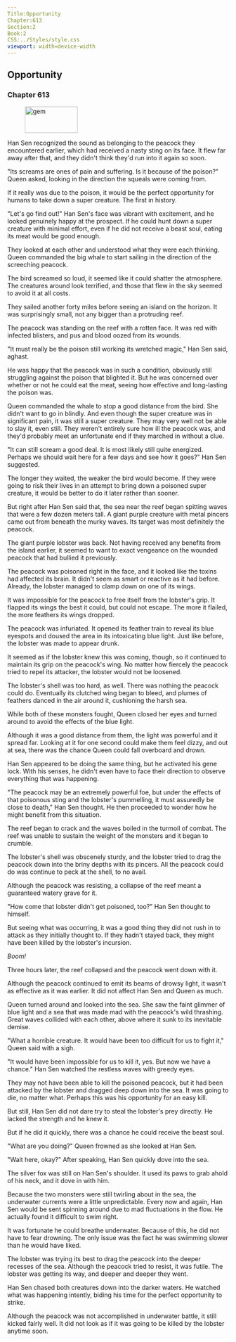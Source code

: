 ```yaml
---
Title:Opportunity 
Chapter:613 
Section:2 
Book:2 
CSS:../Styles/style.css 
viewport: width=device-width
---
```

  
## Opportunity
### Chapter 613
  
<figure>
	<img src="../Images/gem.gif" alt="gem" id="gem" width="120" height="60" />
</figure>
  

  
Han Sen recognized the sound as belonging to the peacock they encountered earlier, which had received a nasty sting on its face. It flew far away after that, and they didn't think they'd run into it again so soon.

"Its screams are ones of pain and suffering. Is it because of the poison?" Queen asked, looking in the direction the squeals were coming from.

If it really was due to the poison, it would be the perfect opportunity for humans to take down a super creature. The first in history.

"Let's go find out!" Han Sen's face was vibrant with excitement, and he looked genuinely happy at the prospect. If he could hunt down a super creature with minimal effort, even if he did not receive a beast soul, eating its meat would be good enough.

They looked at each other and understood what they were each thinking. Queen commanded the big whale to start sailing in the direction of the screeching peacock.

The bird screamed so loud, it seemed like it could shatter the atmosphere. The creatures around look terrified, and those that flew in the sky seemed to avoid it at all costs.

They sailed another forty miles before seeing an island on the horizon. It was surprisingly small, not any bigger than a protruding reef.

The peacock was standing on the reef with a rotten face. It was red with infected blisters, and pus and blood oozed from its wounds.

"It must really be the poison still working its wretched magic," Han Sen said, aghast.

He was happy that the peacock was in such a condition, obviously still struggling against the poison that blighted it. But he was concerned over whether or not he could eat the meat, seeing how effective and long-lasting the poison was.

Queen commanded the whale to stop a good distance from the bird. She didn't want to go in blindly. And even though the super creature was in significant pain, it was still a super creature. They may very well not be able to slay it, even still. They weren't entirely sure how ill the peacock was, and they'd probably meet an unfortunate end if they marched in without a clue.

"It can still scream a good deal. It is most likely still quite energized. Perhaps we should wait here for a few days and see how it goes?" Han Sen suggested.

The longer they waited, the weaker the bird would become. If they were going to risk their lives in an attempt to bring down a poisoned super creature, it would be better to do it later rather than sooner.

But right after Han Sen said that, the sea near the reef began spitting waves that were a few dozen meters tall. A giant purple creature with metal pincers came out from beneath the murky waves. Its target was most definitely the peacock.

The giant purple lobster was back. Not having received any benefits from the island earlier, it seemed to want to exact vengeance on the wounded peacock that had bullied it previously.

The peacock was poisoned right in the face, and it looked like the toxins had affected its brain. It didn't seem as smart or reactive as it had before. Already, the lobster managed to clamp down on one of its wings.

It was impossible for the peacock to free itself from the lobster's grip. It flapped its wings the best it could, but could not escape. The more it flailed, the more feathers its wings dropped.

The peacock was infuriated. It opened its feather train to reveal its blue eyespots and doused the area in its intoxicating blue light. Just like before, the lobster was made to appear drunk.

It seemed as if the lobster knew this was coming, though, so it continued to maintain its grip on the peacock's wing. No matter how fiercely the peacock tried to repel its attacker, the lobster would not be loosened.

The lobster's shell was too hard, as well. There was nothing the peacock could do. Eventually its clutched wing began to bleed, and plumes of feathers danced in the air around it, cushioning the harsh sea.

While both of these monsters fought, Queen closed her eyes and turned around to avoid the effects of the blue light.

Although it was a good distance from them, the light was powerful and it spread far. Looking at it for one second could make them feel dizzy, and out at sea, there was the chance Queen could fall overboard and drown.

Han Sen appeared to be doing the same thing, but he activated his gene lock. With his senses, he didn't even have to face their direction to observe everything that was happening.

"The peacock may be an extremely powerful foe, but under the effects of that poisonous sting and the lobster's pummelling, it must assuredly be close to death," Han Sen thought. He then proceeded to wonder how he might benefit from this situation.

The reef began to crack and the waves boiled in the turmoil of combat. The reef was unable to sustain the weight of the monsters and it began to crumble.

The lobster's shell was obscenely sturdy, and the lobster tried to drag the peacock down into the briny depths with its pincers. All the peacock could do was continue to peck at the shell, to no avail.

Although the peacock was resisting, a collapse of the reef meant a guaranteed watery grave for it.

"How come that lobster didn't get poisoned, too?" Han Sen thought to himself.

But seeing what was occurring, it was a good thing they did not rush in to attack as they initially thought to. If they hadn't stayed back, they might have been killed by the lobster's incursion.

*Boom!*

Three hours later, the reef collapsed and the peacock went down with it.

Although the peacock continued to emit its beams of drowsy light, it wasn't as effective as it was earlier. It did not affect Han Sen and Queen as much.

Queen turned around and looked into the sea. She saw the faint glimmer of blue light and a sea that was made mad with the peacock's wild thrashing. Great waves collided with each other, above where it sunk to its inevitable demise.

"What a horrible creature. It would have been too difficult for us to fight it," Queen said with a sigh.

"It would have been impossible for us to kill it, yes. But now we have a chance." Han Sen watched the restless waves with greedy eyes.

They may not have been able to kill the poisoned peacock, but it had been attacked by the lobster and dragged deep down into the sea. It was going to die, no matter what. Perhaps this was his opportunity for an easy kill.

But still, Han Sen did not dare try to steal the lobster's prey directly. He lacked the strength and he knew it.

But if he did it quickly, there was a chance he could receive the beast soul.

"What are you doing?" Queen frowned as she looked at Han Sen.

"Wait here, okay?" After speaking, Han Sen quickly dove into the sea.

The silver fox was still on Han Sen's shoulder. It used its paws to grab ahold of his neck, and it dove in with him.

Because the two monsters were still twirling about in the sea, the underwater currents were a little unpredictable. Every now and again, Han Sen would be sent spinning around due to mad fluctuations in the flow. He actually found it difficult to swim right.

It was fortunate he could breathe underwater. Because of this, he did not have to fear drowning. The only issue was the fact he was swimming slower than he would have liked.

The lobster was trying its best to drag the peacock into the deeper recesses of the sea. Although the peacock tried to resist, it was futile. The lobster was getting its way, and deeper and deeper they went.

Han Sen chased both creatures down into the darker waters. He watched what was happening intently, biding his time for the perfect opportunity to strike.

Although the peacock was not accomplished in underwater battle, it still kicked fairly well. It did not look as if it was going to be killed by the lobster anytime soon.